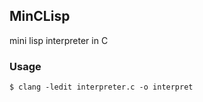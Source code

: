 ## MinCLisp

mini lisp interpreter in C

### Usage

```
$ clang -ledit interpreter.c -o interpret
```
